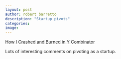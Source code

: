 ```yaml
---
layout: post
author: robert barretto
description: "Startup pivots"
categories:
image:
---
```


[How I Crashed and Burned in Y Combinator]()


Lots of interesting comments on pivoting as a startup.
[]()
